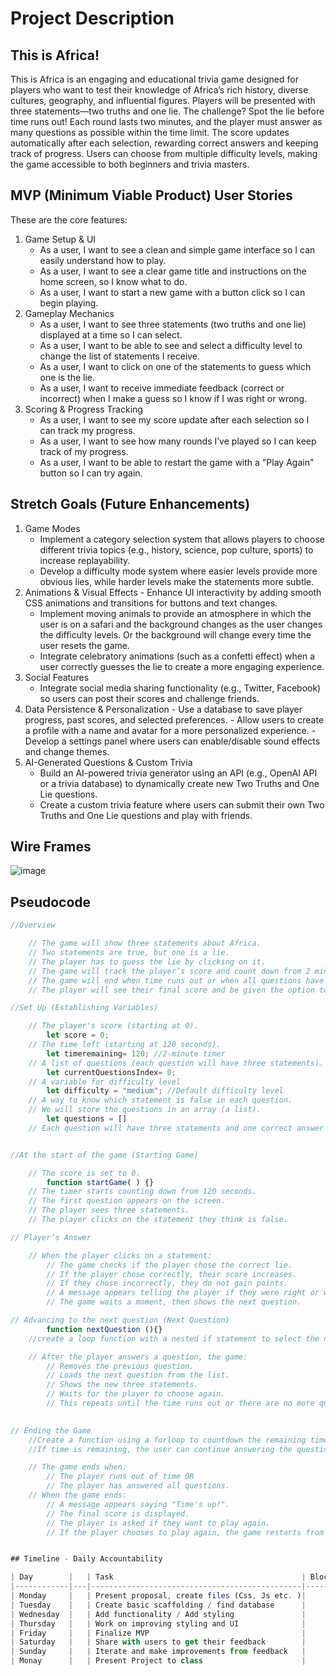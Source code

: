 # Project Description 

## This is Africa!
This is Africa is an engaging and educational trivia game designed for players who want to test their knowledge of Africa’s rich history, diverse cultures, geography, and influential figures. Players will be presented with three statements—two truths and one lie. The challenge? Spot the lie before time runs out! Each round lasts two minutes, and the player must answer as many questions as possible within the time limit. The score updates automatically after each selection, rewarding correct answers and keeping track of progress. Users can choose from multiple difficulty levels, making the game accessible to both beginners and trivia masters.



## MVP (Minimum Viable Product) User Stories 
These are the core features:
1.	Game Setup & UI
    - As a user, I want to see a clean and simple game interface so I can easily understand how to play.
    - As a user, I want to see a clear game title and instructions on the home screen, so I know what to do.
    - As a user, I want to start a new game with a button click so I can begin playing.
2.	Gameplay Mechanics
    - As a user, I want to see three statements (two truths and one lie) displayed at a time so I can select.
    - As a user, I want to be able to see and select a difficulty level to change the list of statements I receive. 
    - As a user, I want to click on one of the statements to guess which one is the lie.
    - As a user, I want to receive immediate feedback (correct or incorrect) when I make a guess so I know if I was right or wrong.
3.	Scoring & Progress Tracking
    - As a user, I want to see my score update after each selection so I can track my progress.
    - As a user, I want to see how many rounds I’ve played so I can keep track of my progress.
    - As a user, I want to be able to restart the game with a "Play Again" button so I can try again.


## Stretch Goals (Future Enhancements)

1.	Game Modes 
    - Implement a category selection system that allows players to choose different trivia topics (e.g., history, science, pop culture, sports) to increase replayability.
    - Develop a difficulty mode system where easier levels provide more obvious lies, while harder levels make the statements more subtle.
2.	Animations & Visual Effects
        - Enhance UI interactivity by adding smooth CSS animations and transitions for buttons and text changes.
    - Implement moving animals to provide an atmosphere in which the user is on a safari and the background changes as the user changes the difficulty levels. Or the background will change every time the user resets the game. 
    - Integrate celebratory animations (such as a confetti effect) when a user correctly guesses the lie to create a more engaging experience.
3.	Social Features
    - Integrate social media sharing functionality (e.g., Twitter, Facebook) so users can post their scores and challenge friends.
4.	 Data Persistence & Personalization
    - Use a database to save player progress, past scores, and selected preferences.
    - Allow users to create a profile with a name and avatar for a more personalized experience.
    - Develop a settings panel where users can enable/disable sound effects and change themes.
5.	AI-Generated Questions & Custom Trivia
    - Build an AI-powered trivia generator using an API (e.g., OpenAI API or a trivia database) to dynamically create new Two Truths and One Lie questions.
    - Create a custom trivia feature where users can submit their own Two Truths and One Lie questions and play with friends.
    


## Wire Frames


![image](https://i.postimg.cc/brLssfMH/temp-Image-FDl3-WO.avif)



## Pseudocode
```js
//Overview

    // The game will show three statements about Africa.
    // Two statements are true, but one is a lie.
    // The player has to guess the lie by clicking on it.
    // The game will track the player’s score and count down from 2 minutes.
    // The game will end when time runs out or when all questions have been answered.
    // The player will see their final score and be given the option to play again.

//Set Up (Establishing Variables)

    // The player's score (starting at 0).   
        let score = 0;
    // The time left (starting at 120 seconds).
        let timeremaining= 120; //2-minute timer
    // A list of questions (each question will have three statements).
        let currentQuestionsIndex= 0;
    // A variable for difficulty level
        let difficulty = "medium"; //Default difficulty level
    // A way to know which statement is false in each question.
    // We will store the questions in an array (a list).
        let questions = []
    // Each question will have three statements and one correct answer (the lie).


//At the start of the game (Starting Game)

    // The score is set to 0.
        function startGame( ) {}
    // The timer starts counting down from 120 seconds.
    // The first question appears on the screen.
    // The player sees three statements.
    // The player clicks on the statement they think is false.

// Player’s Answer

    // When the player clicks on a statement:
        // The game checks if the player chose the correct lie.
        // If the player chose correctly, their score increases.
        // If they chose incorrectly, they do not gain points.
        // A message appears telling the player if they were right or wrong.
        // The game waits a moment, then shows the next question.

// Advancing to the next question (Next Question)
        function nextQuestion (){}
    //create a loop function with a nested if statement to select the next question (ForLoop)

    // After the player answers a question, the game:
        // Removes the previous question.
        // Loads the next question from the list.
        // Shows the new three statements.
        // Waits for the player to choose again.
        // This repeats until the time runs out or there are no more questions.
   

// Ending the Game
    //Create a function using a forloop to countdown the remaining time
    //If time is remaining, the user can continue answering the questions  

    // The game ends when:
        // The player runs out of time OR
        // The player has answered all questions.
    // When the game ends:
        // A message appears saying "Time's up!".
        // The final score is displayed.
        // The player is asked if they want to play again.
        // If the player chooses to play again, the game restarts from the beginning.


## Timeline - Daily Accountability

| Day        |   | Task                                          | Blockers | Notes/ Thoughts |
|------------|---|-----------------------------------------------|----------|-----------------|
| Monday     |   | Present proposal, create files (Css, Js etc. )|          |                 |
| Tuesday    |   | Create basic scaffolding / find database      |          |                 |
| Wednesday  |   | Add functionality / Add styling               |          |                 |
| Thursday   |   | Work on improving styling and UI              |          |                 |
| Friday     |   | Finalize MVP                                  |          |                 |
| Saturday   |   | Share with users to get their feedback        |          |                 |
| Sunday     |   | Iterate and make improvements from feedback   |          |                 |
| Monay      |   | Present Project to class                      |          |                 |
